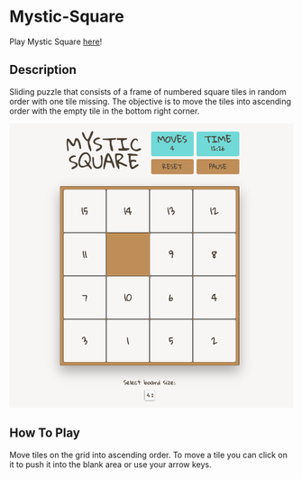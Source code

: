 # Mystic-Square

Play Mystic Square [here](https://fathomless-plateau-12855.herokuapp.com/ "Fifteen Puzzle Game")!

## Description

Sliding puzzle that consists of a frame of numbered square tiles in random order with one tile missing. The objective is to move the tiles into ascending order with the empty tile in the bottom right corner.

![screenshot](./assets/screenshot.png)

## How To Play

Move tiles on the grid into ascending order. To move a tile you can click on it to push it into the blank area or use your arrow keys.
